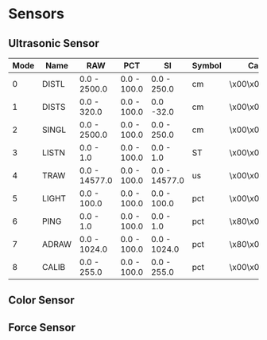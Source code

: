 # Sensors

## Ultrasonic Sensor
|Mode|Name |RAW          |PCT        |SI           |Symbol|Capabilities?       |Datasets|Type|Figures|Decimals|
|----|-----|-------------|-----------|-------------|------|--------------------|--------|----|-------|--------|
|0   |DISTL|0.0 - 2500.0 |0.0 - 100.0|0.0 - 250.0  |cm    |\x00\x00\x00\x04\x84|1       |1   |5      |1       |
|1   |DISTS|0.0 - 320.0  |0.0 - 100.0|0.0 -32.0    |cm    |\x00\x00\x00\x04\x84|1       |1   |4      |1       |
|2   |SINGL|0.0 - 2500.0 |0.0 - 100.0|0.0 - 250.0  |cm    |\x00\x00\x00\x04\x84|1       |1   |5      |1       |
|3   |LISTN|0.0 - 1.0    |0.0 - 100.0|0.0 - 1.0    |ST    |\x00\x00\x00\x04\x84|1       |0   |1      |0       |
|4   |TRAW |0.0 - 14577.0|0.0 - 100.0|0.0 - 14577.0|us    |\x00\x00\x00\x04\x84|1       |2   |5      |0       |
|5   |LIGHT|0.0 - 100.0  |0.0 - 100.0|0.0 - 100.0  |pct   |\x00\x00\x04\x84    |4       |0   |3      |0       |
|6   |PING |0.0 - 1.0    |0.0 - 100.0|0.0 - 1.0    |pct   |\x80\x00\x00\x04\x84|1       |0   |1      |0       |
|7   |ADRAW|0.0 - 1024.0 |0.0 - 100.0|0.0 - 1024.0 |pct   |\x80\x00\x00\x04\x84|1       |1   |4      |0       |
|8   |CALIB|0.0 - 255.0  |0.0 - 100.0|0.0 - 255.0  |pct   |\x00\x00\x04\x84    |7       |0   |3      |0       |


## Color Sensor

## Force Sensor